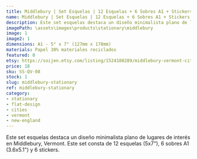 ```yaml
---
title: Middlebury | Set Esquelas | 12 Esquelas + 6 Sobres A1 + Stickers
name: Middlebury | Set Esquelas | 12 Esquelas + 6 Sobres A1 + Stickers
description: Este set esquelas destaca un diseño minimalista plano de lugares de interés en Middlebury, Vermont. Este set consta de 12 esquelas (5x7"), 6 sobres A1 (3.6x5.1") y 6 stickers.
imagePath: \assets\images\products\stationary\middlebury
image: 1
image2: 1
dimensions: A1 - 5" x 7" (127mm x 178mm)
materials: Papel 30% materiales reciclados
featured: 0
etsy: https://soijen.etsy.com/listing/1524180289/middlebury-vermont-cityscape-stationary?utm_source=Copy&utm_medium=ListingManager&utm_campaign=Share&utm_term=so.lmsm&share_time=1695260348252
price: 18
sku: SS-QV-08
stock: 1
slug: middlebury-stationary
ref: middlebury-stationary
category:
- stationary
- flat-design
- cities
- vermont
- new-england
---
```

Este set esquelas destaca un diseño minimalista plano de lugares de interés en Middlebury, Vermont. Este set consta de 12 esquelas (5x7"), 6 sobres A1 (3.6x5.1") y 6 stickers. 